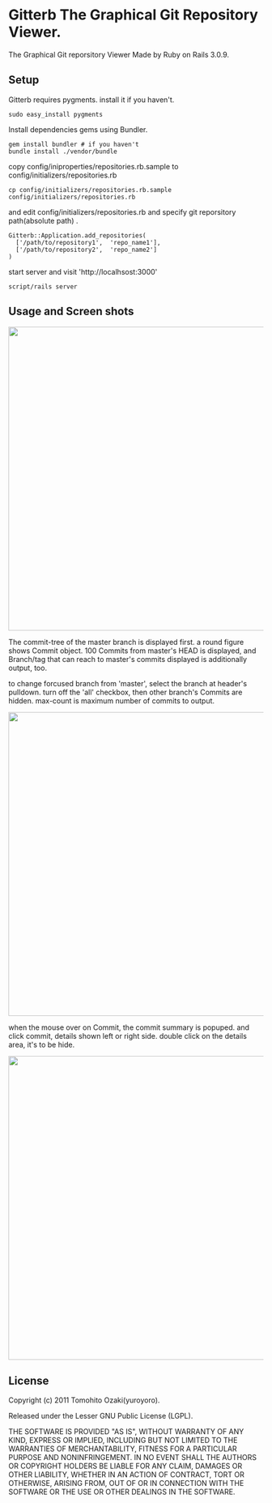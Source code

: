 Gitterb The Graphical Git Repository Viewer.
===========================================================================

The Graphical Git reporsitory Viewer Made by Ruby on Rails 3.0.9.

## Setup

Gitterb requires pygments. install it if you haven't.

    sudo easy_install pygments

Install dependencies gems using Bundler.

    gem install bundler # if you haven't
    bundle install ./vendor/bundle

copy config/iniproperties/repositories.rb.sample to config/initializers/repositories.rb

    cp config/initializers/repositories.rb.sample config/initializers/repositories.rb

and edit config/initializers/repositories.rb and specify git reporsitory path(absolute path) .

    Gitterb::Application.add_repositories(
      ['/path/to/repository1',  'repo_name1'],
      ['/path/to/repository2',  'repo_name2']
    )

start server and visit 'http://localhsost:3000'

    script/rails server

## Usage and Screen shots

<img src='https://github.com/yuroyoro/gitterb/raw/master/doc/screeen_shots/screen_shot1.png' width='600'/>

The commit-tree of the master branch is displayed first. a round figure shows Commit object.
100 Commits from master's HEAD is displayed,
and Branch/tag that can reach to master's commits displayed is additionally output, too.

to change forcused branch from 'master', select the branch at header's pulldown.
turn off the 'all' checkbox,  then other branch's Commits are hidden.
max-count is maximum number of commits to output.

<img src='https://github.com/yuroyoro/gitterb/raw/master/doc/screeen_shots/screen_shot2.png' width='600'/>

when the mouse over on Commit,  the commit summary is popuped.
and click commit, details shown left or right side. double click on the details area, it's to be hide.

<img src='https://github.com/yuroyoro/gitterb/raw/master/doc/screeen_shots/screen_shot3.png' width='600'/>

## License

Copyright (c) 2011 Tomohito Ozaki(yuroyoro).

Released under the Lesser GNU Public License (LGPL).

THE SOFTWARE IS PROVIDED "AS IS", WITHOUT WARRANTY OF ANY KIND,
EXPRESS OR IMPLIED, INCLUDING BUT NOT LIMITED TO THE WARRANTIES OF
MERCHANTABILITY, FITNESS FOR A PARTICULAR PURPOSE AND
NONINFRINGEMENT. IN NO EVENT SHALL THE AUTHORS OR COPYRIGHT HOLDERS BE
LIABLE FOR ANY CLAIM, DAMAGES OR OTHER LIABILITY, WHETHER IN AN ACTION
OF CONTRACT, TORT OR OTHERWISE, ARISING FROM, OUT OF OR IN CONNECTION
WITH THE SOFTWARE OR THE USE OR OTHER DEALINGS IN THE SOFTWARE.

